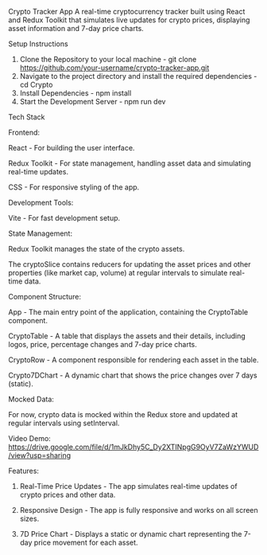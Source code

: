 Crypto Tracker App
A real-time cryptocurrency tracker built using React and Redux Toolkit that simulates live updates for crypto prices, displaying asset information and 7-day price charts.


Setup Instructions
1. Clone the Repository to your local machine - git clone https://github.com/your-username/crypto-tracker-app.git
2. Navigate to the project directory and install the required dependencies - cd Crypto
3. Install Dependencies - npm install
4. Start the Development Server - npm run dev


Tech Stack

Frontend:

React - For building the user interface.

Redux Toolkit - For state management, handling asset data and simulating real-time updates.

CSS - For responsive styling of the app.



Development Tools:

Vite - For fast development setup.



State Management:

Redux Toolkit manages the state of the crypto assets.

The cryptoSlice contains reducers for updating the asset prices and other properties (like market cap, volume) at regular intervals to simulate real-time data.




Component Structure:

App - The main entry point of the application, containing the CryptoTable component.

CryptoTable - A table that displays the assets and their details, including logos, price, percentage changes and 7-day price charts.

CryptoRow - A component responsible for rendering each asset in the table.

Crypto7DChart - A dynamic chart that shows the price changes over 7 days (static).




Mocked Data:

For now, crypto data is mocked within the Redux store and updated at regular intervals using setInterval.


Video Demo: https://drive.google.com/file/d/1mJkDhy5C_Dy2XTINpgG9OyV7ZaWzYWUD/view?usp=sharing




Features:

1. Real-Time Price Updates - The app simulates real-time updates of crypto prices and other data.

2. Responsive Design - The app is fully responsive and works on all screen sizes.

3. 7D Price Chart - Displays a static or dynamic chart representing the 7-day price movement for each asset.